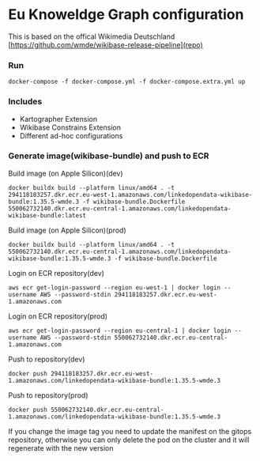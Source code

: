 # Eu Knoweldge Graph configuration

This is based on the offical Wikimedia Deutschland [https://github.com/wmde/wikibase-release-pipeline](repo)

### Run

```
docker-compose -f docker-compose.yml -f docker-compose.extra.yml up
```

### Includes

- Kartographer Extension
- Wikibase Constrains Extension
- Different ad-hoc configurations

### Generate image(wikibase-bundle) and push to ECR

Build image (on Apple Silicon)(dev)
```
docker buildx build --platform linux/amd64 . -t 294118183257.dkr.ecr.eu-west-1.amazonaws.com/linkedopendata-wikibase-bundle:1.35.5-wmde.3 -f wikibase-bundle.Dockerfile
550062732140.dkr.ecr.eu-central-1.amazonaws.com/linkedopendata-wikibase-bundle:latest
```

Build image (on Apple Silicon)(prod)
```
docker buildx build --platform linux/amd64 . -t 550062732140.dkr.ecr.eu-central-1.amazonaws.com/linkedopendata-wikibase-bundle:1.35.5-wmde.3 -f wikibase-bundle.Dockerfile

```

Login on ECR repository(dev)
```
aws ecr get-login-password --region eu-west-1 | docker login --username AWS --password-stdin 294118183257.dkr.ecr.eu-west-1.amazonaws.com
```

Login on ECR repository(prod)
```
aws ecr get-login-password --region eu-central-1 | docker login --username AWS --password-stdin 550062732140.dkr.ecr.eu-central-1.amazonaws.com
```

Push to repository(dev)
```
docker push 294118183257.dkr.ecr.eu-west-1.amazonaws.com/linkedopendata-wikibase-bundle:1.35.5-wmde.3
```

Push to repository(prod)
```
docker push 550062732140.dkr.ecr.eu-central-1.amazonaws.com/linkedopendata-wikibase-bundle:1.35.5-wmde.3
```

If you change the image tag you need to update the manifest on the gitops repository, 
otherwise you can only delete the pod on the cluster and it will regenerate with the new version
